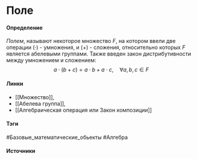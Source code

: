 # Поле
#### Определение
*Полем*, называют некоторое множество $F$, на котором ввели две операции $(\cdot)$ - умножения, и $(+)$ - сложения, относительно которых $F$ является абелевыми группами. Также введен закон дистрибутивности между умножением и сложением:
$$
a\cdot(b+c)=a\cdot b+a\cdot c,\quad\forall a,b,c\in F
$$
#### Линки
- [[Множество]],
- [[Абелева группа]],
- [[Алгебраическая операция или Закон композиции]]
#### Тэги
 #Базовые_математические_обьекты 
 #Алгебра 
#### Источники
